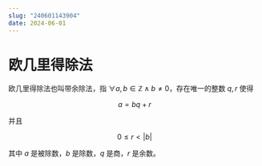 ```yaml
---
slug: "240601143904"
date: 2024-06-01
---
```


# 欧几里得除法

欧几里得除法也叫带余除法，指 $\forall a,b \in \mathbb{Z} \wedge b \ne 0$，存在唯一的整数 $q,r$ 使得

$$
a = bq + r
$$

并且

$$
0 \le r < |b|
$$

其中 $a$ 是被除数，$b$ 是除数，$q$ 是商，$r$ 是余数。
